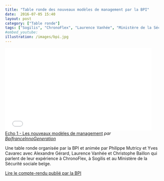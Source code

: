 ```yaml
---
title: "Table ronde des nouveaux modèles de management par la BPI"
date:  2016-07-05 15:40
layout: post
category: ["Table ronde"]
tags: ["Sogilis", "ChronoFlex", "Laurence Vanhée", "Ministère de la Sécurité sociale belge", "Alexandre Gérard", "Philippe Mutricy", "Christophe Baillon", "Yves Cavarec"]
#embed_youtube:
illustration: /images/bpi.jpg
---
```


<iframe frameborder="0" width="480" height="270" src="//www.dailymotion.com/embed/video/x4ckrla" allowfullscreen></iframe><br /><a href="http://www.dailymotion.com/video/x4ckrla_echo-1-les-nouveaux-modeles-de-management_news" target="_blank">Echo 1 - Les nouveaux mod&egrave;les de management</a> <i>par <a href="http://www.dailymotion.com/BpifranceInnoGeneration" target="_blank">BpifranceInnoGeneration</a></i>

Une table ronde organisée par la BPI et animée par Philippe Mutricy et Yves Cavarec avec Alexandre Gérard, Laurence Vanhée et Christophe Baillon qui parlent de leur expérience à ChronoFlex, à Sogilis et au Ministère de la Sécurité sociale belge.

[Lire le compte-rendu publié par la BPI](http://www.bpifrance.fr/Vivez-Bpifrance/Actualites/Les-nouveaux-modeles-de-management-27026)
